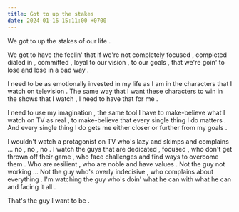 ```yaml
---
title: Got to up the stakes
date: 2024-01-16 15:11:00 +0700
---
```


We got to up the stakes of our life . 

We got to have the feelin' that if we're not completely focused , completed dialed in , committed , loyal to our vision , to our goals , that we're goin' to lose and lose in a bad way . 

I need to be as emotionally invested in my life as I am in the characters that I watch on television . The same way that I want these characters to win in the shows that I watch , I need to have that for me . 

I need to use my imagination , the same tool I have to make-believe what I watch on TV as real , to make-believe that every single thing I do matters . And every single thing I do gets me either closer or further from my goals . 

I wouldn't watch a protagonist on TV who's lazy and skimps and complains ... no , no , no . I watch the guys that are dedicated , focused , who don't get thrown off their game , who face challenges and find ways to overcome them . Who are resilient , who are noble and have values . Not the guy not working ... Not the guy who's overly indecisive , who complains about everything . I'm watching the guy who's doin' what he can with what he can and facing it all . 

That's the guy I want to be .
